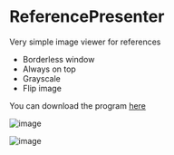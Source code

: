 # ReferencePresenter
Very simple image viewer for references

- Borderless window
- Always on top
- Grayscale
- Flip image

You can download the program [here](https://github.com/Readock/ReferencePresenter/releases)

![image](https://i.imgur.com/hMNLYSs.png "Reference Presenter")


![image](https://media.giphy.com/media/1hAZF0RJ1zifmXjBbE/giphy.gif "Reference Presenter  usage")

